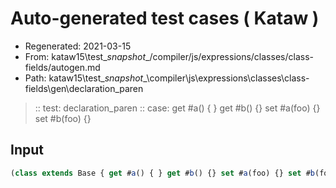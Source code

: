 # Auto-generated test cases ( Kataw )
- Regenerated: 2021-03-15
- From: kataw15\test\__snapshot__/compiler/js/expressions/classes/class-fields/autogen.md
- Path: kataw15\test\__snapshot__\compiler\js\expressions\classes\class-fields\gen\declaration_paren
> :: test: declaration_paren
> :: case: get #a() { } get #b() {} set #a(foo) {} set #b(foo) {}
## Input

`````js
(class extends Base { get #a() { } get #b() {} set #a(foo) {} set #b(foo) {} });
`````
